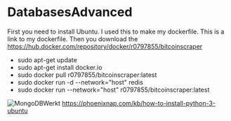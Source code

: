 # DatabasesAdvanced
First you need to install Ubuntu. I used this to make my dockerfile.
This is a link to my dockerfile.
Then you download the 
https://hub.docker.com/repository/docker/r0797855/bitcoinscraper

- sudo apt-get update
- sudo apt-get install docker.io
- sudo docker pull r0797855/bitcoinscraper:latest
- sudo docker run -d --network="host" redis
- sudo docker run --network="host" r0797855/bitcoinscraper:latest


![MongoDBWerkt](https://user-images.githubusercontent.com/79083840/109400704-6ee56400-794a-11eb-97c4-77d7b02acdcf.PNG)
https://phoenixnap.com/kb/how-to-install-python-3-ubuntu


